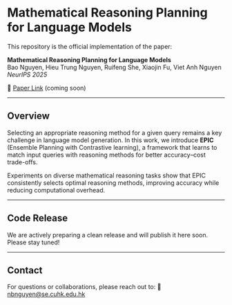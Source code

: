 # Mathematical Reasoning Planning for Language Models

This repository is the official implementation of the paper:

**Mathematical Reasoning Planning for Language Models**  
Bao Nguyen, Hieu Trung Nguyen, Ruifeng She, Xiaojin Fu, Viet Anh Nguyen  
*NeurIPS 2025*

📄 [Paper Link](#) (coming soon)

---

## Overview

Selecting an appropriate reasoning method for a given query remains a key challenge in language model generation. In this work, we introduce **EPIC** (Ensemble Planning with Contrastive learning), a framework that learns to match input queries with reasoning methods for better accuracy–cost trade-offs.  

Experiments on diverse mathematical reasoning tasks show that EPIC consistently selects optimal reasoning methods, improving accuracy while reducing computational overhead.

---

## Code Release
  
We are actively preparing a clean release and will publish it here soon. Please stay tuned!

---

## Contact

For questions or collaborations, please reach out to:
📧 [nbnguyen@se.cuhk.edu.hk](mailto:nbnguyen@se.cuhk.edu.hk)
